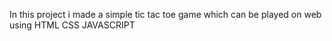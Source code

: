 In this project i made a simple tic tac toe game which can be played on web using HTML CSS JAVASCRIPT
